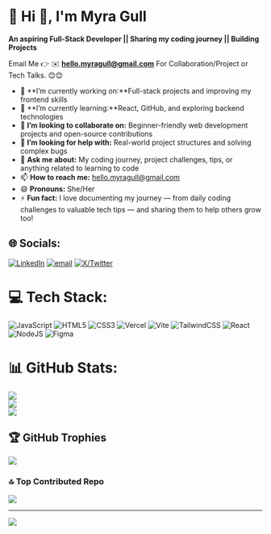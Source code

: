 # 💫 Hi 👋, I'm Myra Gull
**An aspiring Full-Stack Developer || Sharing my coding journey || Building Projects**

Email Me 👉 ✉️ **hello.myragull@gmail.com** For Collaboration/Project or Tech Talks. 😊😊

- 🔭 **I’m currently working on:**Full-stack projects and improving my frontend skills 
- 🌱 **I’m currently learning:**React, GitHub, and exploring backend technologies 
- 👯 **I’m looking to collaborate on:** Beginner-friendly web development projects and open-source contributions
- 🤔 **I’m looking for help with:** Real-world project structures and solving complex bugs 
- 💬 **Ask me about:**  My coding journey, project challenges, tips, or anything related to learning to code 
- 📫 **How to reach me:** hello.myragull@gmail.com
- 😄 **Pronouns:**  She/Her  
- ⚡ **Fun fact:**  I love documenting my journey — from daily coding challenges to valuable tech tips — and sharing them to help others grow too!
## 🌐 Socials:
[![LinkedIn](https://img.shields.io/badge/LinkedIn-%230077B5.svg?logo=linkedin&logoColor=white)](https://linkedin.com/in/myra-gull) [![email](https://img.shields.io/badge/Email-D14836?logo=gmail&logoColor=white)](mailto:hello.myragull@gmail.com) 
[![X/Twitter](https://img.shields.io/badge/Twitter-%231DA1F2.svg?logo=twitter&logoColor=white)](https://x.com/MyraCodes_)


# 💻 Tech Stack:
![JavaScript](https://img.shields.io/badge/javascript-%23323330.svg?style=for-the-badge&logo=javascript&logoColor=%23F7DF1E) ![HTML5](https://img.shields.io/badge/html5-%23E34F26.svg?style=for-the-badge&logo=html5&logoColor=white) ![CSS3](https://img.shields.io/badge/css3-%231572B6.svg?style=for-the-badge&logo=css3&logoColor=white) ![Vercel](https://img.shields.io/badge/vercel-%23000000.svg?style=for-the-badge&logo=vercel&logoColor=white) ![Vite](https://img.shields.io/badge/vite-%23646CFF.svg?style=for-the-badge&logo=vite&logoColor=white) ![TailwindCSS](https://img.shields.io/badge/tailwindcss-%2338B2AC.svg?style=for-the-badge&logo=tailwind-css&logoColor=white) ![React](https://img.shields.io/badge/react-%2320232a.svg?style=for-the-badge&logo=react&logoColor=%2361DAFB) ![NodeJS](https://img.shields.io/badge/node.js-6DA55F?style=for-the-badge&logo=node.js&logoColor=white) ![Figma](https://img.shields.io/badge/figma-%23F24E1E.svg?style=for-the-badge&logo=figma&logoColor=white)
# 📊 GitHub Stats:
![](https://github-readme-stats.vercel.app/api?username=Myragull&theme=dark&hide_border=false&include_all_commits=false&count_private=false)<br/>
![](https://nirzak-streak-stats.vercel.app/?user=Myragull&theme=dark&hide_border=false)<br/>
![](https://github-readme-stats.vercel.app/api/top-langs/?username=Myragull&theme=dark&hide_border=false&include_all_commits=false&count_private=false&layout=compact)

## 🏆 GitHub Trophies
![](https://github-profile-trophy.vercel.app/?username=Myragull&theme=radical&no-frame=false&no-bg=true&margin-w=4)

### 🔝 Top Contributed Repo
![](https://github-contributor-stats.vercel.app/api?username=Myragull&limit=5&theme=dark&combine_all_yearly_contributions=true)

---
[![](https://visitcount.itsvg.in/api?id=Myragull&icon=0&color=0)](https://visitcount.itsvg.in)

<!-- Proudly created with GPRM ( https://gprm.itsvg.in ) -->
